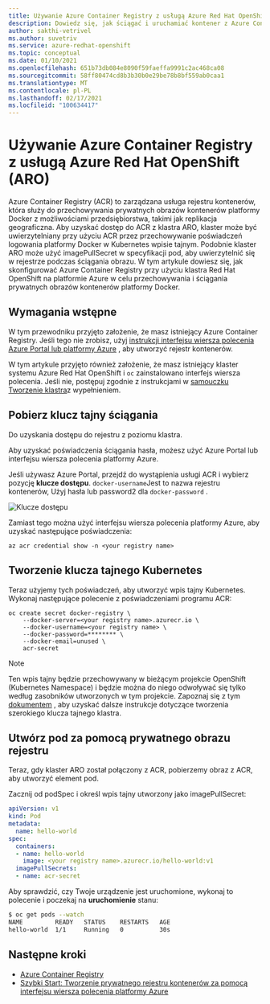 ```yaml
---
title: Używanie Azure Container Registry z usługą Azure Red Hat OpenShift
description: Dowiedz się, jak ściągać i uruchamiać kontener z Azure Container Registry w klastrze Red Hat OpenShift platformy Azure.
author: sakthi-vetrivel
ms.author: suvetriv
ms.service: azure-redhat-openshift
ms.topic: conceptual
ms.date: 01/10/2021
ms.openlocfilehash: 651b73db084e8090f59faeffa9991c2ac468ca08
ms.sourcegitcommit: 58ff80474cd8b3b30b0e29be78b8bf559ab0caa1
ms.translationtype: MT
ms.contentlocale: pl-PL
ms.lasthandoff: 02/17/2021
ms.locfileid: "100634417"
---
```

# <a name="use-azure-container-registry-with-azure-red-hat-openshift-aro"></a>Używanie Azure Container Registry z usługą Azure Red Hat OpenShift (ARO)

Azure Container Registry (ACR) to zarządzana usługa rejestru kontenerów, która służy do przechowywania prywatnych obrazów kontenerów platformy Docker z możliwościami przedsiębiorstwa, takimi jak replikacja geograficzna. Aby uzyskać dostęp do ACR z klastra ARO, klaster może być uwierzytelniany przy użyciu ACR przez przechowywanie poświadczeń logowania platformy Docker w Kubernetes wpisie tajnym.  Podobnie klaster ARO może użyć imagePullSecret w specyfikacji pod, aby uwierzytelnić się w rejestrze podczas ściągania obrazu. W tym artykule dowiesz się, jak skonfigurować Azure Container Registry przy użyciu klastra Red Hat OpenShift na platformie Azure w celu przechowywania i ściągania prywatnych obrazów kontenerów platformy Docker.

## <a name="prerequisites"></a>Wymagania wstępne

W tym przewodniku przyjęto założenie, że masz istniejący Azure Container Registry. Jeśli tego nie zrobisz, użyj [instrukcji interfejsu wiersza polecenia Azure Portal lub platformy Azure](../container-registry/container-registry-get-started-azure-cli.md) , aby utworzyć rejestr kontenerów.

W tym artykule przyjęto również założenie, że masz istniejący klaster systemu Azure Red Hat OpenShift i `oc` zainstalowano interfejs wiersza polecenia. Jeśli nie, postępuj zgodnie z instrukcjami w [samouczku Tworzenie klastra](tutorial-create-cluster.md)z wypełnieniem.

## <a name="get-a-pull-secret"></a>Pobierz klucz tajny ściągania

Do uzyskania dostępu do rejestru z poziomu klastra.

Aby uzyskać poświadczenia ściągania hasła, możesz użyć Azure Portal lub interfejsu wiersza polecenia platformy Azure.

Jeśli używasz Azure Portal, przejdź do wystąpienia usługi ACR i wybierz pozycję **klucze dostępu**.  `docker-username`Jest to nazwa rejestru kontenerów, Użyj hasła lub password2 dla `docker-password` .

![Klucze dostępu](./media/acr-access-keys.png)

Zamiast tego można użyć interfejsu wiersza polecenia platformy Azure, aby uzyskać następujące poświadczenia:
```azurecli
az acr credential show -n <your registry name>
```

## <a name="create-the-kubernetes-secret"></a>Tworzenie klucza tajnego Kubernetes

Teraz użyjemy tych poświadczeń, aby utworzyć wpis tajny Kubernetes. Wykonaj następujące polecenie z poświadczeniami programu ACR:

```
oc create secret docker-registry \
    --docker-server=<your registry name>.azurecr.io \
    --docker-username=<your registry name> \
    --docker-password=******** \
    --docker-email=unused \
    acr-secret
```

>[!NOTE]
>Ten wpis tajny będzie przechowywany w bieżącym projekcie OpenShift (Kubernetes Namespace) i będzie można do niego odwoływać się tylko według zasobników utworzonych w tym projekcie.  Zapoznaj się z tym [dokumentem](https://docs.openshift.com/container-platform/4.4/openshift_images/managing_images/using-image-pull-secrets.html) , aby uzyskać dalsze instrukcje dotyczące tworzenia szerokiego klucza tajnego klastra.

## <a name="create-a-pod-using-a-private-registry-image"></a>Utwórz pod za pomocą prywatnego obrazu rejestru

Teraz, gdy klaster ARO został połączony z ACR, pobierzemy obraz z ACR, aby utworzyć element pod.

Zacznij od podSpec i określ wpis tajny utworzony jako imagePullSecret:

```yaml
apiVersion: v1
kind: Pod
metadata:
  name: hello-world
spec:
  containers:
  - name: hello-world
    image: <your registry name>.azurecr.io/hello-world:v1
  imagePullSecrets:
  - name: acr-secret
```

Aby sprawdzić, czy Twoje urządzenie jest uruchomione, wykonaj to polecenie i poczekaj na **uruchomienie** stanu:

```bash
$ oc get pods --watch
NAME         READY   STATUS    RESTARTS   AGE
hello-world  1/1     Running   0          30s
```

## <a name="next-steps"></a>Następne kroki

* [Azure Container Registry](../container-registry/container-registry-concepts.md)
* [Szybki Start: Tworzenie prywatnego rejestru kontenerów za pomocą interfejsu wiersza polecenia platformy Azure](../container-registry/container-registry-get-started-azure-cli.md)
